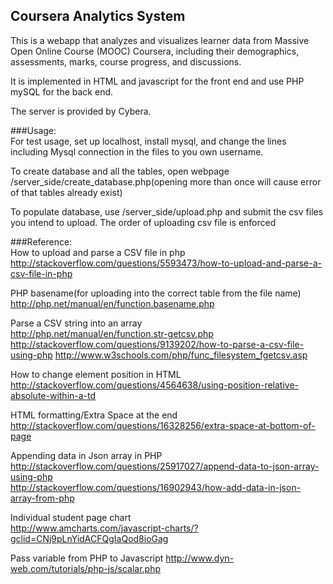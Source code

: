 ## Coursera Analytics System

This is a webapp that analyzes and visualizes learner data from Massive Open Online Course (MOOC) Coursera, including their demographics, assessments, marks, course progress, and discussions.

It is implemented in HTML and javascript for the front end and use PHP mySQL for the back end.

The server is provided by Cybera.


###Usage:   
For test usage, set up localhost, install mysql, and change the lines including Mysql connection in the files to you own username.

To create database and all the tables, open webpage /server_side/create_database.php(opening more than once will cause error of that tables already exist)

To populate database, use /server_side/upload.php and submit the csv files you intend to upload. The order of uploading csv file is enforced 



       
###Reference:    
How to upload and parse a CSV file in php   
http://stackoverflow.com/questions/5593473/how-to-upload-and-parse-a-csv-file-in-php

PHP basename(for uploading into the correct table from the file name)   
http://php.net/manual/en/function.basename.php

Parse a CSV string into an array   
http://php.net/manual/en/function.str-getcsv.php
http://stackoverflow.com/questions/9139202/how-to-parse-a-csv-file-using-php
http://www.w3schools.com/php/func_filesystem_fgetcsv.asp  
   
How to change element position in HTML  
http://stackoverflow.com/questions/4564638/using-position-relative-absolute-within-a-td  

HTML formatting/Extra Space at the end
http://stackoverflow.com/questions/16328256/extra-space-at-bottom-of-page  
  
Appending data in Json array in PHP  
http://stackoverflow.com/questions/25917027/append-data-to-json-array-using-php  
http://stackoverflow.com/questions/16902943/how-add-data-in-json-array-from-php
  
Individual student page chart  
http://www.amcharts.com/javascript-charts/?gclid=CNj9pLnYidACFQgIaQod8ioGag  

Pass variable from PHP to Javascript
http://www.dyn-web.com/tutorials/php-js/scalar.php
